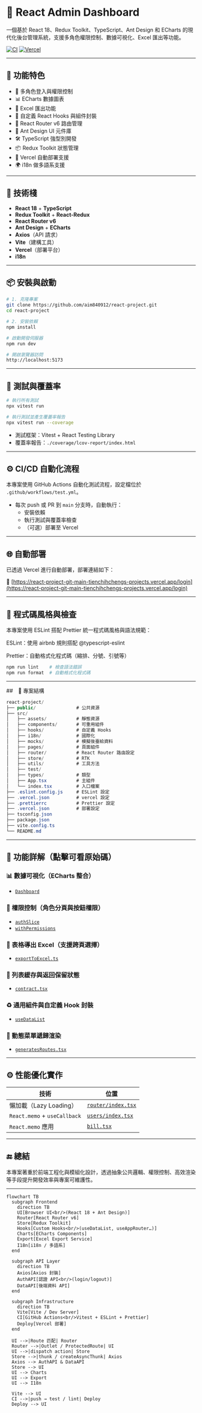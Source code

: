 # 🧩 React Admin Dashboard

一個基於 React 18、Redux Toolkit、TypeScript、Ant Design 和 ECharts 的現代化後台管理系統，支援多角色權限控制、數據可視化、Excel 匯出等功能。

[![CI](https://github.com/aim840912/react-project/actions/workflows/test.yml/badge.svg)](https://github.com/aim840912/react-project/actions/workflows/test.yml)
[![Vercel](https://vercelbadge.vercel.app/api/aim840912/react-project)](https://react-project-git-main-tienchihchengs-projects.vercel.app/login)

---

## 🚀 功能特色

- 🔐 多角色登入與權限控制
- 📊 ECharts 數據圖表
- 📁 Excel 匯出功能
- 🧩 自定義 React Hooks 與組件封裝
- 🧭 React Router v6 路由管理
- 🎨 Ant Design UI 元件庫
- 🛠️ TypeScript 強型別開發
- 📦 Redux Toolkit 狀態管理
- 🧱 Vercel 自動部署支援
- 🌍 i18n 做多語系支援

---

## 🧱 技術棧

- **React 18** + **TypeScript**
- **Redux Toolkit** + **React-Redux**
- **React Router v6**
- **Ant Design** + **ECharts**
- **Axios**（API 請求）
- **Vite**（建構工具）
- **Vercel**（部署平台）
- **i18n**

---

## 📦 安裝與啟動

```bash
# 1. 克隆專案
git clone https://github.com/aim840912/react-project.git
cd react-project

# 2. 安裝依賴
npm install

# 啟動開發伺服器
npm run dev

# 開啟瀏覽器訪問
http://localhost:5173
```

---

## 🧪 測試與覆蓋率

```bash
# 執行所有測試
npx vitest run

# 執行測試並產生覆蓋率報告
npx vitest run --coverage
```

- 測試框架：Vitest + React Testing Library
- 覆蓋率報告：`./coverage/lcov-report/index.html`

---

## ⚙️ CI/CD 自動化流程

本專案使用 GitHub Actions 自動化測試流程，設定檔位於 `.github/workflows/test.yml`。

- 每次 push 或 PR 到 `main` 分支時，自動執行：
  - 安裝依賴
  - 執行測試與覆蓋率檢查
  - （可選）部署至 Vercel

---

## 🌐 自動部署

已透過 Vercel 進行自動部署，部署連結如下：

🔗 [https://react-project-git-main-tienchihchengs-projects.vercel.app/login](https://react-project-git-main-tienchihchengs-projects.vercel.app/login)

---

## 🧹 程式碼風格與檢查

本專案使用 ESLint 搭配 Prettier 統一程式碼風格與語法規範：

ESLint：使用 airbnb 規則搭配 @typescript-eslint

Prettier：自動格式化程式碼（縮排、分號、引號等）

```bash
npm run lint    # 檢查語法錯誤
npm run format  # 自動格式化程式碼
```

---

##　📁 專案結構

```csharp
react-project/
├── public/               # 公共資源
├── src/
│   ├── assets/           # 靜態資源
│   ├── components/       # 可重用組件
│   ├── hooks/            # 自定義 Hooks
│   ├── i18n/             # 國際化
│   ├── mocks/            # 模擬後臺給資料
│   ├── pages/            # 頁面組件
│   ├── router/           # React Router 路由設定
│   ├── store/            # RTK
│   ├── utils/            # 工具方法
│   ├── test/
│   ├── types/            # 類型
│   ├── App.tsx           # 主組件
│   └── index.tsx         # 入口檔案
├── .eslint.config.js     # ESLint 設定
├── .vercel.json          # vercel 設定
├── .prettierrc           # Prettier 設定
├── .vercel.json          # 部署設定
├── tsconfig.json
├── package.json
├── vite.config.ts
└── README.md

```

---

## 📁 功能詳解（點擊可看原始碼）

### 📊 數據可視化（ECharts 整合）

- [`Dashboard`](src/page/dashboard/index.tsx)

### 🔐 權限控制（角色分頁與按鈕權限）

- [`authSlice`](src/store/login/authSlice.ts)
- [`withPermissions`](src/utils/withPermissions.tsx)

### 📁 表格導出 Excel（支援跨頁選擇）

- [`exportToExcel.ts`](src/utils/exportToExcel.ts)

### 🧠 列表緩存與返回保留狀態

- [`contract.tsx`](src/page/finance/contract.tsx)

### ♻️ 通用組件與自定義 Hook 封裝

- [`useDataList`](src/hooks/useDataList.ts)

### 🧮 動態菜單遞歸渲染

- [`generatesRoutes.tsx`](src/utils/generatesRoutes.tsx)

---

## ⚙️ 性能優化實作

| 技術                         | 位置                                          |
| ---------------------------- | --------------------------------------------- |
| 懶加載（Lazy Loading）       | [`router/index.tsx`](src/router/index.tsx)    |
| `React.memo` + `useCallback` | [`users/index.tsx`](src/page/users/index.tsx) |
| `React.memo` 應用            | [`bill.tsx`](src/page/finance/bill.tsx)       |

---

## 🔚 總結

本專案著重於前端工程化與模組化設計，透過抽象公共邏輯、權限控制、高效渲染等手段提升開發效率與專案可維護性。

---

```mermaid
flowchart TB
  subgraph Frontend
    direction TB
    UI[Browser UI<br/>(React 18 + Ant Design)]
    Router[React Router v6]
    Store[Redux Toolkit]
    Hooks[Custom Hooks<br/>(useDataList, useAppRouter…)]
    Charts[ECharts Components]
    Export[Excel Export Service]
    I18n[i18n / 多語系]
  end

  subgraph API Layer
    direction TB
    Axios[Axios 封裝]
    AuthAPI[認證 API<br/>(login/logout)]
    DataAPI[後端資料 API]
  end

  subgraph Infrastructure
    direction TB
    Vite[Vite / Dev Server]
    CI[GitHub Actions<br/>Vitest + ESLint + Prettier]
    Deploy[Vercel 部署]
  end

  UI -->|Route 匹配| Router
  Router -->|Outlet / ProtectedRoute| UI
  UI -->|dispatch action| Store
  Store -->|thunk / createAsyncThunk| Axios
  Axios --> AuthAPI & DataAPI
  Store --> UI
  UI --> Charts
  UI --> Export
  UI --> I18n

  Vite --> UI
  CI -->|push → test / lint| Deploy
  Deploy --> UI
```
